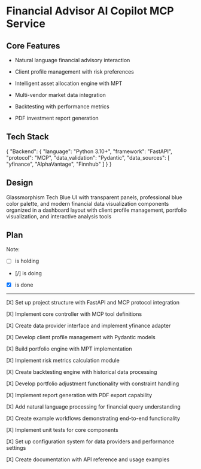 # Financial Advisor AI Copilot MCP Service

## Core Features

- Natural language financial advisory interaction

- Client profile management with risk preferences

- Intelligent asset allocation engine with MPT

- Multi-vendor market data integration

- Backtesting with performance metrics

- PDF investment report generation

## Tech Stack

{
  "Backend": {
    "language": "Python 3.10+",
    "framework": "FastAPI",
    "protocol": "MCP",
    "data_validation": "Pydantic",
    "data_sources": [
      "yfinance",
      "AlphaVantage",
      "Finnhub"
    ]
  }
}

## Design

Glassmorphism Tech Blue UI with transparent panels, professional blue color palette, and modern financial data visualization components organized in a dashboard layout with client profile management, portfolio visualization, and interactive analysis tools

## Plan

Note: 

- [ ] is holding
- [/] is doing
- [X] is done

---

[X] Set up project structure with FastAPI and MCP protocol integration

[X] Implement core controller with MCP tool definitions

[X] Create data provider interface and implement yfinance adapter

[X] Develop client profile management with Pydantic models

[X] Build portfolio engine with MPT implementation

[X] Implement risk metrics calculation module

[X] Create backtesting engine with historical data processing

[X] Develop portfolio adjustment functionality with constraint handling

[X] Implement report generation with PDF export capability

[X] Add natural language processing for financial query understanding

[X] Create example workflows demonstrating end-to-end functionality

[X] Implement unit tests for core components

[X] Set up configuration system for data providers and performance settings

[X] Create documentation with API reference and usage examples
